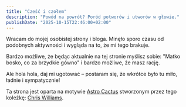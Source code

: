```yaml
---
title: "Cześć i czołem"
description: "Powód na powrót? Poród potworów i utworów w głowie."
publishDate: "2025-10-15T22:46:00+02:00"
---
```


Wracam do mojej osobistej strony i bloga. Minęło sporo czasu od podobnych aktywności i wygląda na to, że mi tego brakuje.

Bardzo możliwe, że będąc aktualnie na tej stronie myślisz sobie: "Matko bosko, co za brzydkie gówno" i bardzo możliwe, że masz rację.

Ale hola hola, daj mi ugotować – postaram się, że wkrótce było tu miło, ładnie i sympatycznie!

Ta strona jest oparta na motywie [Astro Cactus](https://github.com/chrismwilliams/astro-cactus) stworzonym przez tego koleżkę: [Chris Williams](https://github.com/chrismwilliams).
